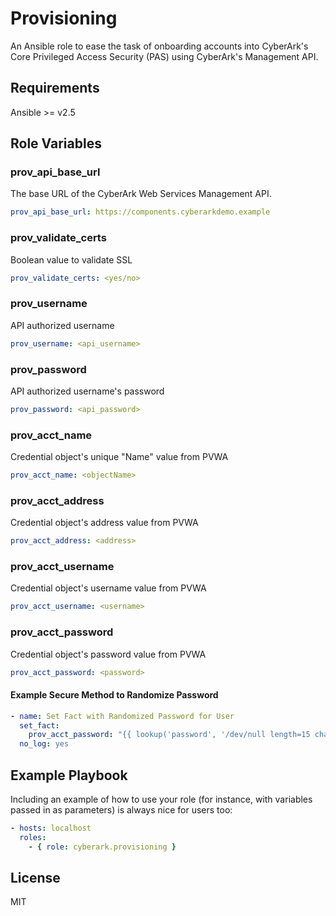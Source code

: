 # Provisioning

An Ansible role to ease the task of onboarding accounts into CyberArk's Core Privileged Access Security (PAS) using CyberArk's Management API.

## Requirements

Ansible >= v2.5

## Role Variables

### prov_api_base_url

The base URL of the CyberArk Web Services Management API.

```yaml
prov_api_base_url: https://components.cyberarkdemo.example
```

### prov_validate_certs

Boolean value to validate SSL

```yaml
prov_validate_certs: <yes/no>
```

### prov_username

API authorized username

```yaml
prov_username: <api_username>
```

### prov_password

API authorized username's password

```yaml
prov_password: <api_password>
```

### prov_acct_name

Credential object's unique "Name" value from PVWA

```yaml
prov_acct_name: <objectName>
```

### prov_acct_address

Credential object's address value from PVWA

```yaml
prov_acct_address: <address>
```

### prov_acct_username

Credential object's username value from PVWA

```yaml
prov_acct_username: <username>
```

### prov_acct_password

Credential object's password value from PVWA

```yaml
prov_acct_password: <password>
```

#### Example Secure Method to Randomize Password

```yaml
- name: Set Fact with Randomized Password for User
  set_fact:
    prov_acct_password: "{{ lookup('password', '/dev/null length=15 chars=ascii_letters') }}"
  no_log: yes
```

## Example Playbook

Including an example of how to use your role (for instance, with variables passed in as parameters) is always nice for users too:

```yaml
- hosts: localhost
  roles:
    - { role: cyberark.provisioning }
```

## License

MIT
